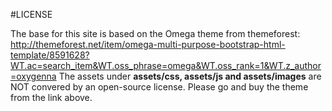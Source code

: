 #LICENSE

The base for this site is based on the Omega theme from themeforest: http://themeforest.net/item/omega-multi-purpose-bootstrap-html-template/8591628?WT.ac=search_item&WT.oss_phrase=omega&WT.oss_rank=1&WT.z_author=oxygenna
The assets under **assets/css, assets/js and assets/images** are NOT convered by an open-source license.
Please go and buy the theme from the link above.
